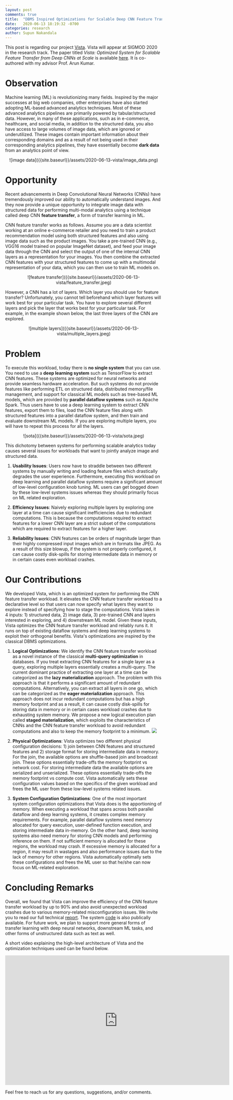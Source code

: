 ```yaml
---
layout: post
comments: true
title:  "DBMS Inspired Optimizations for Scalable Deep CNN Feature Transfer"
date:   2020-06-13 18:19:32 -0700
categories: research
author: Supun Nakandala
---
```


This post is regarding our project [Vista](https://adalabucsd.github.io/vista.html). Vista will appear at SIGMOD 2020 in the research track. The paper titled *Vista: Optimized System for Scalable Feature Transfer from Deep CNNs at Scale* is available [here](https://adalabucsd.github.io/papers/2020_Vista_SIGMOD.pdf). It is co-authored with my advisor Prof. Arun Kumar.


Observation
===========
Machine learning (ML) is revolutionizing many fields. Inspired by the major successes at big web companies, other enterprises have also started adopting ML-based advanced analytics techniques. Most of these advanced analytics pipelines are primarily powered by tabular/structured data. However, in many of these applications, such as in e-commerce, healthcare, and social media, in addition to the structured data, you also have access to large volumes of image data, which are ignored or underutilized. These images contain important information about their corresponding domains and as a result of not being used in their corresponding analytics pipelines, they have essentially become **dark data** from an analytics point of view.

<div align="center" markdown="1">
![image data]({{site.baseurl}}/assets/2020-06-13-vista/image_data.png)
</div>

Opportunity
===========
Recent advancements in Deep Convolutional Neural Networks (CNNs) have tremendously improved our ability to automatically understand images. And they now provide a unique opportunity to integrate image data with structured data for performing multi-modal analytics using a technique called deep CNN **feature transfer**, a form of transfer learning in ML.

CNN feature transfer works as follows. Assume you are a data scientist working at an online e-commerce retailer and you need to train a product recommendation model using both structured features and also using image data such as the product images.
You take a pre-trained CNN (e.g., VGG16 model trained on popular ImageNet dataset), and feed your image data through the CNN and select the output of one of the internal CNN layers as a representation for your images. You then combine the extracted CNN features with your structured features to come up with a multimodal representation of your data, which you can then use to train ML models on.

<div align="center" markdown="1">
![feature transfer]({{site.baseurl}}/assets/2020-06-13-vista/feature_transfer.jpeg)
</div>

However, a CNN has a lot of layers. Which layer you should use for feature transfer? Unfortunately, you cannot tell beforehand which layer features will work best for your particular task. You have to explore several different layers and pick the layer that works best for your particular task. For example, in the example shown below, the last three layers of the CNN are explored.

<div align="center" markdown="1">
![multiple layers]({{site.baseurl}}/assets/2020-06-13-vista/multiple_layers.jpeg)
</div>


Problem
=======
To execute this workload, today there is **no single system** that you can use. You need to use a **deep learning system** such as TensorFlow to extract CNN features. These systems are optimized for neural networks and provide seamless hardware acceleration.
But such systems do not provide features like performing ETL on structured data, distributed memory/file management, and support for classical ML models such as tree-based ML models, which are provided by **parallel dataflow systems** such as Apache Spark.
Thus users have to use a deep learning system to extract CNN features, export them to files, load the CNN feature files along with structured features into a parallel dataflow system, and then train and evaluate downstream ML models. If you are exploring multiple layers, you will have to repeat this process for all the layers.

<div align="center" markdown="1">
![sota]({{site.baseurl}}/assets/2020-06-13-vista/sota.jpeg)
</div>

This dichotomy between systems for performing scalable analytics today causes several issues for workloads that want to jointly analyze image and structured data.

1. **Usability Issues**: Users now have to straddle between two different systems by manually writing and loading feature files which drastically degrades the user experience. Furthermore, executing this workload on deep learning and parallel dataflow systems require a significant amount of low-level configuration knob tuning. ML users can get bogged down by these low-level systems issues whereas they should primarily focus on ML related exploration.

2. **Efficiency Issues**: Naively exploring multiple layers by exploring one layer at a time can cause significant inefficiencies due to redundant computations. This is because the computations required to extract features for a lower CNN layer are a strict subset of the computations which are required to extract features for a higher layer.

3. **Reliability Issues**: CNN features can be orders of magnitude larger than their highly compressed input images which are in formats like JPEG. As a result of this size blowup, if the system is not properly configured, it can cause costly disk-spills for storing intermediate data in memory or in certain cases even workload crashes.

Our Contributions
==================
We developed Vista, which is an optimized system for performing the CNN feature transfer workload. It elevates the CNN feature transfer workload to a declarative level so that users can now specify what layers they want to explore instead of specifying how to stage the computations.
Vista takes in 4 inputs: 1) structured data, 2) image data, 3) pre-trained CNN and layers interested in exploring, and 4) downstream ML model.
Given these inputs, Vista optimizes the CNN feature transfer workload and reliably runs it.
It runs on top of existing dataflow systems and deep learning systems to exploit their orthogonal benefits. Vista's optimizations are inspired by the classical DBMS optimizations.

1. **Logical Optimizations**: We identify the CNN feature transfer workload as a novel instance of the classical **multi-query optimization** in databases. If you treat extracting CNN features for a single layer as a query, exploring multiple layers essentially creates a multi-query. The current dominant practice of extracting one layer at a time can be categorized as the **lazy materialization** approach. The problem with this approach is that it performs a significant amount of redundant computations. Alternatively, you can extract all layers in one go, which can be categorized as the **eager materialization** approach. This approach does not incur redundant computations but has a high memory footprint and as a result, it can cause costly disk-spills for storing data in memory or in certain cases workload crashes due to exhausting system memory. We propose a new logical execution plan called **staged materialization**, which exploits the characteristics of CNNs and the CNN feature transfer workload to avoid redundant computations and also to keep the memory footprint to a minimum.
![]({{site.baseurl}}/assets/2020-06-13-vista/tradeoff.jpeg)

2. **Physical Optimizations**: Vista optimizes two different physical configuration decisions: 1) join between CNN features and structured features and 2) storage format for storing intermediate data in memory. For the join, the available options are shuffle-based join and broadcast join. These options essentially trade-offs the memory footprint vs network cost. For storing intermediate data the available options are serialized and unserialized. These options essentially trade-offs the memory footprint vs compute cost. Vista automatically sets these configuration values based on the specifics of the given workload and frees the ML user from these low-level systems related issues.

3. **System Configuration Optimizations**: One of the most important system configuration optimizations that Vista does is the apportioning of memory. When executing a workload that spans across both parallel dataflow and deep learning systems, it creates complex memory requirements. For example, parallel dataflow systems need memory allocated for query execution, user-defined function execution, and storing intermediate data in-memory. On the other hand, deep learning systems also need memory for storing CNN models and performing inference on them. If not sufficient memory is allocated for these regions, the workload may crash. If excessive memory is allocated for a region, it may result in wastages and also performance issues due to the lack of memory for other regions. Vista automatically optimally sets these configurations and frees the ML user so that he/she can now focus on ML-related exploration.

Concluding Remarks
==================
Overall, we found that Vista can improve the efficiency of the CNN feature transfer workload by up to 90% and also avoid unexpected workload crashes due to various memory-related misconfiguration issues.
We invite you to read our full technical [report](https://adalabucsd.github.io/papers/TR_2020_Vista.pdf). The system [code](https://github.com/adalabucsd/vista) is also publically available.
For future work, we plan to support more general forms of transfer learning with deep neural networks, downstream ML tasks, and other forms of unstructured data such as text as well.

A short video explaining the high-level architecture of Vista and the optimization techniques used can be found below.
<div align="center" markdown="1">
<iframe width="720" height="415" src="https://youtube.com/embed/nmfUFCDthAo" frameborder="0" allow="accelerometer; autoplay; encrypted-media; gyroscope; picture-in-picture" allowfullscreen></iframe>
</div>

Feel free to reach us for any questions, suggestions, and/or comments.
